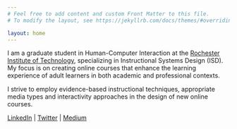 ```yaml
---
# Feel free to add content and custom Front Matter to this file.
# To modify the layout, see https://jekyllrb.com/docs/themes/#overriding-theme-defaults

layout: home
---
```


I am a graduate student in Human-Computer Interaction at the [Rochester Institute of Technology][RIT], specializing in Instructional Systems Design (ISD). My focus is on creating online courses that enhance the learning experience of adult learners in both academic and professional contexts. 

I strive to employ evidence-based instructional techniques, appropriate media types and interactivity approaches in the design of new online courses.

[LinkedIn][linkedin] \| [Twitter][twitter] \| [Medium][medium]

[RIT]: https://www.rit.edu/
[linkedin]: https://www.linkedin.com/in/nataliaeg
[twitter]: https://twitter.com/verrynatalia
[medium]: https://medium.com/@verrynatalia